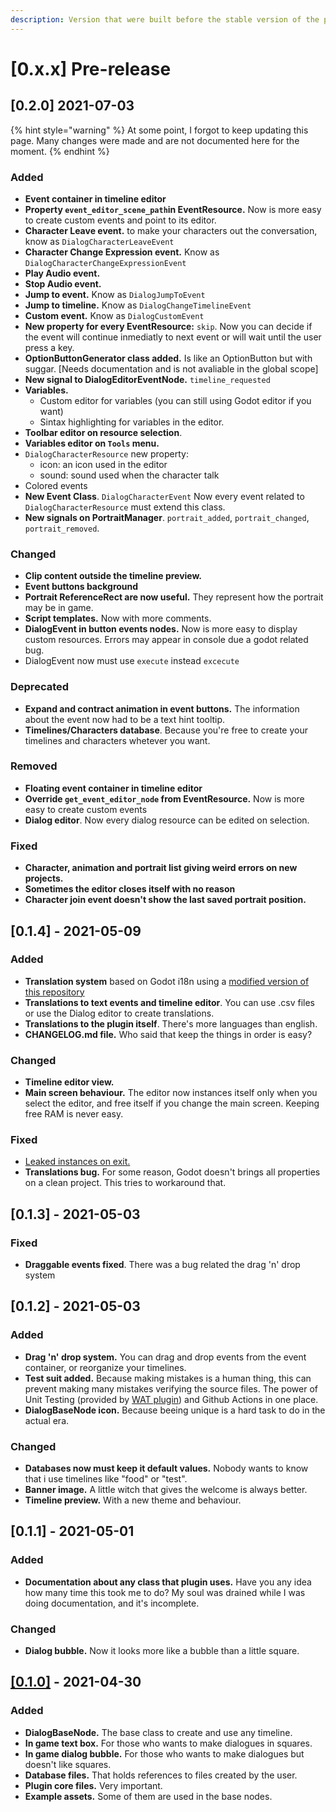 ```yaml
---
description: Version that were built before the stable version of the plugin
---
```


# \[0.x.x\] Pre-release

## \[0.2.0\] 2021-07-03

{% hint style="warning" %}
At some point, I forgot to keep updating this page. Many changes were made and are not documented here for the moment.
{% endhint %}

### Added

* **Event container in timeline editor**
* **Property `event_editor_scene_path`in EventResource.** Now is more easy to create custom events and point to its editor.
* **Character Leave event.** to make your characters out the conversation, know as `DialogCharacterLeaveEvent`
* **Character Change Expression event.** Know as `DialogCharacterChangeExpressionEvent`
* **Play Audio event.**
* **Stop Audio event.**
* **Jump to event.** Know as `DialogJumpToEvent`
* **Jump to timeline.** Know as `DialogChangeTimelineEvent`
* **Custom event.** Know as `DialogCustomEvent`
* **New property for every EventResource:** `skip`. Now you can decide if the event will continue inmediatly to next event or will wait until the user press a key.
* **OptionButtonGenerator class added.** Is like an OptionButton but with suggar. \[Needs documentation and is not avaliable in the global scope\]
* **New signal to DialogEditorEventNode.** `timeline_requested`
* **Variables.**
  * Custom editor for variables \(you can still using Godot editor if you want\)
  * Sintax highlighting for variables in the editor.
* **Toolbar editor on resource selection**.
* **Variables editor on `Tools` menu.**
* `DialogCharacterResource` new property:
  * icon: an icon used in the editor
  * sound: sound used when the character talk
* Colored events
* **New Event Class**. `DialogCharacterEvent` Now every event related to `DialogCharacterResource` must extend this class.
* **New signals on PortraitManager**. `portrait_added`, `portrait_changed`, `portrait_removed`.

### **Changed**

* **Clip content outside the timeline preview.**
* **Event buttons background**
* **Portrait ReferenceRect are now useful.** They represent how the portrait may be in game.
* **Script templates.** Now with more comments.
* **DialogEvent in button events nodes.** Now is more easy to display custom resources. Errors may appear in console due a godot related bug.
* DialogEvent now must use `execute` instead `excecute`

### **Deprecated**

* **Expand and contract animation in event buttons.** The information about the event now had to be a text hint tooltip.
* **Timelines/Characters database**. Because you're free to create your timelines and characters whetever you want.

### **Removed**

* **Floating event container in timeline editor**
* **Override `get_event_editor_node` from EventResource.** Now is more easy to create custom events
* **Dialog editor**. Now every dialog resource can be edited on selection.

### **Fixed**

* **Character, animation and portrait list giving weird errors on new projects.**
* **Sometimes the editor closes itself with no reason**
* **Character join event doesn't show the last saved portrait position.**

## \[0.1.4\] - 2021-05-09

### Added

* **Translation system** based on Godot i18n using a [modified version of this repository](https://github.com/AnidemDex/Godot-TranslationService)
* **Translations to text events and timeline editor**. You can use .csv files or use the Dialog editor to create translations.
* **Translations to the plugin itself**. There's more languages than english.
* **CHANGELOG.md file.** Who said that keep the things in order is easy?

### Changed

* **Timeline editor view.**
* **Main screen behaviour.** The editor now instances itself only when you select the editor, and free itself if you change the main screen. Keeping free RAM is never easy.

### Fixed

* [Leaked instances on exit.](https://github.com/AnidemDex/Godot-DialogPlugin/issues/1)
* **Translations bug.** For some reason, Godot doesn't brings all properties on a clean project. This tries to workaround that.

## \[0.1.3\] - 2021-05-03

### Fixed

* **Draggable events fixed**. There was a bug related the drag 'n' drop system

## \[0.1.2\] - 2021-05-03

### Added

* **Drag 'n' drop system.** You can drag and drop events from the event container, or reorganize your timelines.
* **Test suit added.** Because making mistakes is a human thing, this can prevent making many mistakes verifying the source files. The power of Unit Testing \(provided by [WAT plugin](https://github.com/AlexDarigan/WAT-GDScript)\) and Github Actions in one place.
* **DialogBaseNode icon.** Because beeing unique is a hard task to do in the actual era.

### Changed

* **Databases now must keep it default values.** Nobody wants to know that i use timelines like "food" or "test".
* **Banner image.** A little witch that gives the welcome is always better.
* **Timeline preview.** With a new theme and behaviour.

## \[0.1.1\] - 2021-05-01

### Added

* **Documentation about any class that plugin uses.** Have you any idea how many time this took me to do? My soul was drained while I was doing documentation, and it's incomplete.

### Changed

* **Dialog bubble.** Now it looks more like a bubble than a little square.

## [\[0.1.0\]](https://github.com/AnidemDex/Godot-DialogPlugin/releases/tag/v0.1.0) - 2021-04-30

### Added

* **DialogBaseNode.** The base class to create and use any timeline.
* **In game text box.** For those who wants to make dialogues in squares.
* **In game dialog bubble.** For those who wants to make dialogues but doesn't like squares.
* **Database files.** That holds references to files created by the user.
* **Plugin core files.** Very important.
* **Example assets.** Some of them are used in the base nodes.

